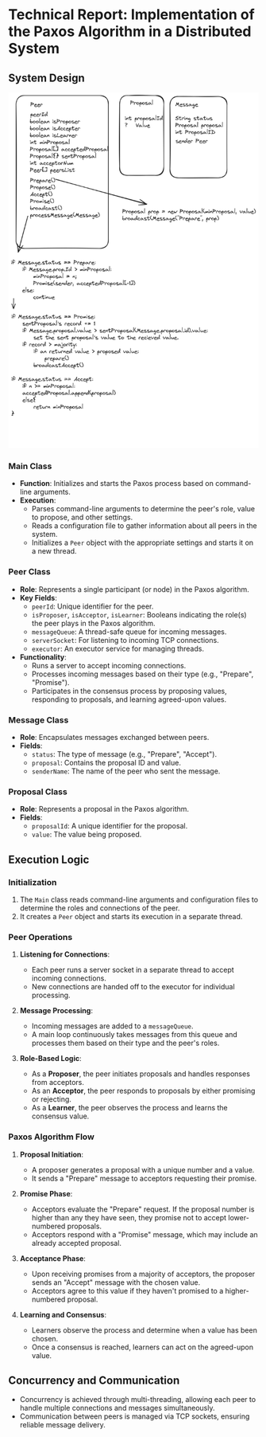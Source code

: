 # Technical Report: Implementation of the Paxos Algorithm in a Distributed System

## System Design
![img.png](img.png)
### Main Class

- **Function**: Initializes and starts the Paxos process based on command-line arguments.
- **Execution**:
    - Parses command-line arguments to determine the peer's role, value to propose, and other settings.
    - Reads a configuration file to gather information about all peers in the system.
    - Initializes a `Peer` object with the appropriate settings and starts it on a new thread.

### Peer Class

- **Role**: Represents a single participant (or node) in the Paxos algorithm.
- **Key Fields**:
    - `peerId`: Unique identifier for the peer.
    - `isProposer`, `isAcceptor`, `isLearner`: Booleans indicating the role(s) the peer plays in the Paxos algorithm.
    - `messageQueue`: A thread-safe queue for incoming messages.
    - `serverSocket`: For listening to incoming TCP connections.
    - `executor`: An executor service for managing threads.
- **Functionality**:
    - Runs a server to accept incoming connections.
    - Processes incoming messages based on their type (e.g., "Prepare", "Promise").
    - Participates in the consensus process by proposing values, responding to proposals, and learning agreed-upon values.

### Message Class

- **Role**: Encapsulates messages exchanged between peers.
- **Fields**:
    - `status`: The type of message (e.g., "Prepare", "Accept").
    - `proposal`: Contains the proposal ID and value.
    - `senderName`: The name of the peer who sent the message.

### Proposal Class

- **Role**: Represents a proposal in the Paxos algorithm.
- **Fields**:
    - `proposalId`: A unique identifier for the proposal.
    - `value`: The value being proposed.

## Execution Logic

### Initialization

1. The `Main` class reads command-line arguments and configuration files to determine the roles and connections of the peer.
2. It creates a `Peer` object and starts its execution in a separate thread.


### Peer Operations

1. **Listening for Connections**:
    - Each peer runs a server socket in a separate thread to accept incoming connections.
    - New connections are handed off to the executor for individual processing.

2. **Message Processing**:
    - Incoming messages are added to a `messageQueue`.
    - A main loop continuously takes messages from this queue and processes them based on their type and the peer's roles.

3. **Role-Based Logic**:
    - As a **Proposer**, the peer initiates proposals and handles responses from acceptors.
    - As an **Acceptor**, the peer responds to proposals by either promising or rejecting.
    - As a **Learner**, the peer observes the process and learns the consensus value.

### Paxos Algorithm Flow

1. **Proposal Initiation**:
    - A proposer generates a proposal with a unique number and a value.
    - It sends a "Prepare" message to acceptors requesting their promise.

2. **Promise Phase**:
    - Acceptors evaluate the "Prepare" request. If the proposal number is higher than any they have seen, they promise not to accept lower-numbered proposals.
    - Acceptors respond with a "Promise" message, which may include an already accepted proposal.

3. **Acceptance Phase**:
    - Upon receiving promises from a majority of acceptors, the proposer sends an "Accept" message with the chosen value.
    - Acceptors agree to this value if they haven't promised to a higher-numbered proposal.

4. **Learning and Consensus**:
    - Learners observe the process and determine when a value has been chosen.
    - Once a consensus is reached, learners can act on the agreed-upon value.

## Concurrency and Communication

- Concurrency is achieved through multi-threading, allowing each peer to handle multiple connections and messages simultaneously.
- Communication between peers is managed via TCP sockets, ensuring reliable message delivery.
